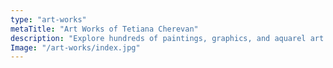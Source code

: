 ```yaml
---
type: "art-works"
metaTitle: "Art Works of Tetiana Cherevan"
description: "Explore hundreds of paintings, graphics, and aquarel art works by Tetiana Cherevan. Themes include shibari, love between people, and more. A collection spanning over 10 years of art life."
Image: "/art-works/index.jpg"
---
```


